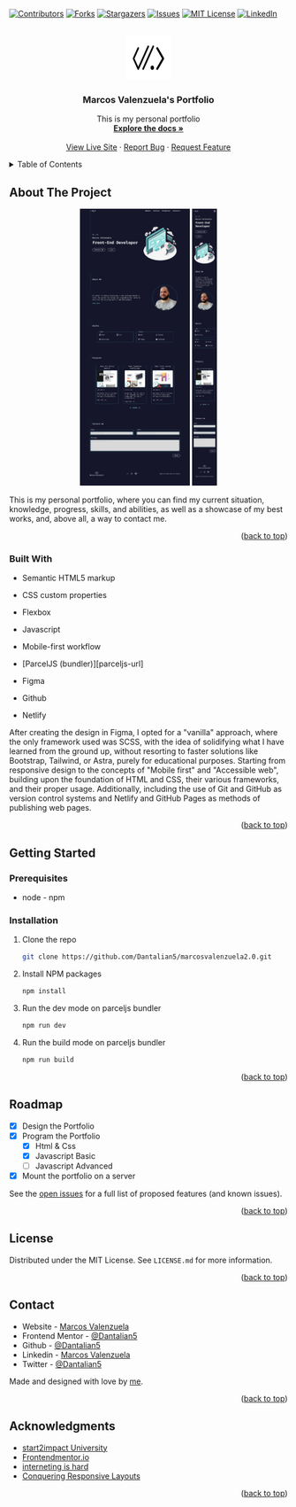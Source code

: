 <a name="readme-top"></a>

[![Contributors][contributors-shield]][contributors-url]
[![Forks][forks-shield]][forks-url]
[![Stargazers][stars-shield]][stars-url]
[![Issues][issues-shield]][issues-url]
[![MIT License][license-shield]][license-url]
[![LinkedIn][linkedin-shield]][linkedin-url]

<!-- PROJECT LOGO -->
<br />
<div align="center">
  <a href="https://github.com/Dantalian5/marcosvalenzuela2.0">
    <img src="src/assets/favicon/android-chrome-512x512.png" alt="Logo" width="80" height="80">
  </a>

<h3 align="center">Marcos Valenzuela's Portfolio</h3>

  <p align="center">
    This is my personal portfolio
    <br />
    <a href="https://github.com/Dantalian5/marcosvalenzuela2.0"><strong>Explore the docs »</strong></a>
    <br />
    <br />
    <a href="https://marcosvalenzuela.netlify.app">View Live Site</a>
    ·
    <a href="https://github.com/Dantalian5/marcosvalenzuela2.0/issues">Report Bug</a>
    ·
    <a href="https://github.com/Dantalian5/marcosvalenzuela2.0/issues">Request Feature</a>
  </p>
</div>

<!-- TABLE OF CONTENTS -->
<details>
  <summary>Table of Contents</summary>
  <ol>
    <li>
      <a href="#about-the-project">About The Project</a>
      <ul>
        <li><a href="#built-with">Built With</a></li>
      </ul>
    </li>
    <li>
      <a href="#getting-started">Getting Started</a>
      <ul>
        <li><a href="#prerequisites">Prerequisites</a></li>
        <li><a href="#installation">Installation</a></li>
      </ul>
    </li>
    <li><a href="#roadmap">Roadmap</a></li>
    <li><a href="#contributing">Contributing</a></li>
    <li><a href="#license">License</a></li>
    <li><a href="#contact">Contact</a></li>
    <li><a href="#acknowledgments">Acknowledgments</a></li>
  </ol>
</details>

<!-- ABOUT THE PROJECT -->

## About The Project

<div align="center" >
    <img src="./screenshot-desktop.jpg" alt="Logo" width="auto" height="500">
    <img src="./screenshot-mobile.jpg" alt="Logo" width="autoi" height="500">
</div>

This is my personal portfolio, where you can find my current situation, knowledge, progress, skills, and abilities, as well as a showcase of my best works, and, above all, a way to contact me.

<p align="right">(<a href="#readme-top">back to top</a>)</p>

### Built With

- Semantic HTML5 markup
- CSS custom properties
- Flexbox
- Javascript
- Mobile-first workflow
- [ParcelJS (bundler)][parceljs-url]

- Figma
- Github
- Netlify

After creating the design in Figma, I opted for a "vanilla" approach, where the only framework used was SCSS, with the idea of solidifying what I have learned from the ground up, without resorting to faster solutions like Bootstrap, Tailwind, or Astra, purely for educational purposes.
Starting from responsive design to the concepts of "Mobile first" and "Accessible web", building upon the foundation of HTML and CSS, their various frameworks, and their proper usage. Additionally, including the use of Git and GitHub as version control systems and Netlify and GitHub Pages as methods of publishing web pages.

<p align="right">(<a href="#readme-top">back to top</a>)</p>

<!-- GETTING STARTED -->

## Getting Started

### Prerequisites

- node - npm

### Installation

1. Clone the repo
   ```sh
   git clone https://github.com/Dantalian5/marcosvalenzuela2.0.git
   ```
2. Install NPM packages
   ```sh
   npm install
   ```
3. Run the dev mode on parceljs bundler
   ```js
   npm run dev
   ```
4. Run the build mode on parceljs bundler
   ```js
   npm run build
   ```

<p align="right">(<a href="#readme-top">back to top</a>)</p>

<!-- USAGE EXAMPLES -->

## Roadmap

- [x] Design the Portfolio
- [x] Program the Portfolio
  - [x] Html & Css
  - [x] Javascript Basic
  - [ ] Javascript Advanced
- [x] Mount the portfolio on a server

See the [open issues](https://github.com/Dantalian5/marcosvalenzuela2.0/issues) for a full list of proposed features (and known issues).

<p align="right">(<a href="#readme-top">back to top</a>)</p>

<!-- LICENSE -->

## License

Distributed under the MIT License. See `LICENSE.md` for more information.

<p align="right">(<a href="#readme-top">back to top</a>)</p>

<!-- CONTACT -->

## Contact

- Website - [Marcos Valenzuela](https://marcosvalenzuela.netlify.app)
- Frontend Mentor - [@Dantalian5](https://www.frontendmentor.io/profile/Dantalian5)
- Github - [@Dantalian5](https://github.com/Dantalian5)
- Linkedin - [Marcos Valenzuela](https://www.linkedin.com/in/marcos-valenzuela-coding)
- Twitter - [@Dantalian5](https://www.twitter.com/Dantalian5)

Made and designed with love by [me](https://marcosvalenzuela.netlify.app).

<p align="right">(<a href="#readme-top">back to top</a>)</p>

<!-- ACKNOWLEDGMENTS -->

## Acknowledgments

- [start2impact University](https://www.start2impact.it)
- [Frontendmentor.io](https://www.frontendmentor.io/)
- [interneting is hard](https://internetingishard.netlify.app)
- [Conquering Responsive Layouts](https://courses.kevinpowell.co/conquering-responsive-layouts)

<p align="right">(<a href="#readme-top">back to top</a>)</p>

<!-- MARKDOWN LINKS & IMAGES -->
<!-- https://www.markdownguide.org/basic-syntax/#reference-style-links -->

[contributors-shield]: https://img.shields.io/github/contributors/Dantalian5/marcosvalenzuela2.0.svg?style=for-the-badge
[contributors-url]: https://github.com/Dantalian5/marcosvalenzuela2.0/graphs/contributors
[forks-shield]: https://img.shields.io/github/forks/Dantalian5/marcosvalenzuela2.0.svg?style=for-the-badge
[forks-url]: https://github.com/Dantalian5/marcosvalenzuela2.0/network/members
[stars-shield]: https://img.shields.io/github/stars/Dantalian5/marcosvalenzuela2.0.svg?style=for-the-badge
[stars-url]: https://github.com/Dantalian5/marcosvalenzuela2.0/stargazers
[issues-shield]: https://img.shields.io/github/issues/Dantalian5/marcosvalenzuela2.0.svg?style=for-the-badge
[issues-url]: https://github.com/Dantalian5/marcosvalenzuela2.0/issues
[license-shield]: https://img.shields.io/github/license/Dantalian5/marcosvalenzuela2.0.svg?style=for-the-badge
[license-url]: https://github.com/Dantalian5/marcosvalenzuela2.0/blob/master/LICENSE.md
[linkedin-shield]: https://img.shields.io/badge/-LinkedIn-black.svg?style=for-the-badge&logo=linkedin&colorB=555
[linkedin-url]: https://www.linkedin.com/in/marcos-valenzuela-coding
[desktop-screenshot]: ./screenshot-desktop.jpg
[mobile-screenshot]: ./screenshot-mobile.jpg
